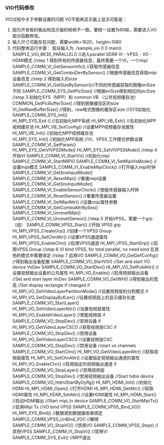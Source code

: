 ### VIO代码修改

VIO过程中关于参数设置的问题
VO不能再显示器上显示可能是：

1. 因为开发板的输出和显示器的帧频不一致。要统一设置为60帧，需要进入VO部分函数修改。
2. 输入尺寸可能存在问题，需要width=1820，height=1080
3. 代码整体运行步骤：
   假设输入为 ./sample_vio 0 0
   main()
   	SAMPLE_VIO_8K30_PARALLEL()    //进入parallel SDR8     VI - VPSS - VO - HDMI模式
   		//step 1 得到所有的传感器信息，最终需要一个VI，一个mipi
   		SAMPLE_COMM_VI_GetSensorInfo()  //获取传感器信息
   		SAMPLE_COMM_VI_GetComboDevBySensor()  //根据传感器信息获取mipi设备信息
   		//step 2 得到输入的size
   		SAMPLE_COMM_VI_GetSizeBySensor()//不同的传感器获取的图像enSize不同
   		SAMPLE_COMM_SYS_GetPicSize()    //根据enSize得到相应的picSize
   		//step 3 初始化SYS（MPP）和 common VB （公共视频缓存池）
   		COMMON_GetPicBufferSize()       //得到图像缓存区的size
   		VI_GetRawBufferSize()           //得到，raw格式图像的缓存区size
   		//SYS初始化
   		SAMPLE_COMM_SYS_Init()          
   			HI_MPI_SYS_Exit ()          //去初始化MPP系统
   			HI_MPI_VB_Exit()              //去初始化MPP视频缓存池
   			HI_MPI_VB_SetConfig()       //设置MPP视频缓存池属性
   			HI_MPI_VB_Init()              //初始化MPP视频缓存池   
   			HI_MPI_SYS_Init()           //初始化MPP系统
   		//VI，VPSS 工作模式参数设置
   		SAMPLE_COMM_VI_SetParam()       	
   				HI_MPI_SYS_GetVIVPSSMode()
   				HI_MPI_SYS_SetVIVPSSMode()
   		//step 4 开始VI
   		SAMPLE_COMM_VI_StartVi()
   			//初始化mipi
   			SAMPLE_COMM_VI_StartMIPI()
   				SAMPLE_COMM_VI_SetMipiHsMode()        //设置mipi模式
   				SAMPLE_COMM_VI_EnableMipiClock()      //打开输入mipi时钟
   					SAMPLE_COMM_VI_GetSnsInputMode()  
   				SAMPLE_COMM_VI_ResetMipi()            //重置mipi设置
   					SAMPLE_COMM_VI_GetSnsInputMode()
   				SAMPLE_COMM_VI_EnableSensorClock()    //使能传感器输入时钟
   				SAMPLE_COMM_VI_ResetSensor()              //重置传感器设置
   				SAMPLE_COMM_VI_SetMipiAttr()              //设置mipi属性参数
   					SAMPLE_COMM_VI_GetComboAttrBySns()
   				SAMPLE_COMM_VI_UnresetMipi()               
   				SAMPLE_COMM_VI_UnresetSensor()
   		//step 5 开始VPSS。需要一个grp（组）
   		SAMPLE_COMM_VPSS_Start()
   			//开始 VPSS grp
   			HI_MPI_VPSS_CreateGrp()                       //创建一个VPSS Group
   			HI_MPI_VPSS_SetChnAttr()                      //设置VPSS通道属性
   			HI_MPI_VPSS_EnableChn()                       //启用VPSS通道
   			HI_MPI_VPSS_StartGrp()                        //启用VPSS Group
   		//step 6  VI bind VPSS, for total parallel, no need bind
   				  在其他的模式中需要绑定
   		//step 7  启用VO
   		SAMPLE_COMM_VO_GetDefConfig()                     //得到输出设备配置
   		SAMPLE_COMM_VO_StartVO()
   			//Set and start VO device VoDev
   			SAMPLE_COMM_VO_StartDev()
   				HI_MPI_VO_SetPubAttr()                    //设置视频输出设备的公共属性
   				HI_MPI_VO_Enable()                        //启用视频输出设备
   			//Set and start layer VoDev
   			SAMPLE_COMM_VO_GetWH()                        //得到输出的宽高
   			//Set display rectangle if changed
   			if 
   				HI_MPI_VO_SetVideoLayerPartitionMode()    //设置视频层的分割模式
   			if
   				HI_MPI_VO_SetDisplayBufLen()              //设置视频层上的显示缓存长度
   			SAMPLE_COMM_VO_StartLayer()              
   				HI_MPI_VO_SetVideoLayerAttr()             //设置视频层属性
   				HI_MPI_VO_EnableVideoLayer()              //使能视频层
   			if
   				SAMPLE_COMM_VO_StopDev()                  //禁用设备
   			if
   				HI_MPI_VO_GetVideoLayerCSC()              //获取视频层CSC
   				if
   					SAMPLE_COMM_VO_StopDev()              //禁用设备
   				HI_MPI_VO_SetVideoLayerCSC()              //设置视频层CSC
   				SAMPLE_COMM_VO_StopDev()                  //禁用设备
   			//start vo channels
   			SAMPLE_COMM_VO_StartChn()
   				HI_MPI_VO_GetVideoLayerAttr()             //获取视频层属性
   				HI_MPI_VO_SetChnAttr()                    //设置指定视频输出通道的属性
   				HI_MPI_VO_EnableChn()                     //启用指定的视频输出通道
   			if
   				SAMPLE_COMM_VO_StopLayer()                //禁用视频层
   				SAMPLE_COMM_VO_StopDev()                  //禁用视频输出设备
   			//Start hdmi device
   			SAMPLE_COMM_VO_HdmiStartByDyRg()
   				HI_MPI_HDMI_Init()                        //初始化HDMI
   				HI_MPI_HDMI_Open()	                    //打开HDMI
   				HI_MPI_HDMI_GetAttr()                     //获取HDMI属性
   				HI_MPI_HDMI_SetAttr()                     //设置HDMI属性
   				HI_MPI_HDMI_Start()                       //启动HDMI输出
   			//Start mipi_tx device
   			SAMPLE_COMM_VO_StartMipiTx()                  //启用Mipi Tx
   		//VO bind VPSS
   		SAMPLE_COMM_VPSS_Bind_VO()
   			HI_MPI_SYS_Bind()                             //数据源到数据接收者绑定
   		SAMPLE_COMM_VPSS_UnBind_VO()                      //解绑
   		SAMPLE_COMM_VO_StopVO()                           //禁用VO
   		SAMPLE_COMM_VPSS_Stop()                           //禁用VPSS
   		SAMPLE_COMM_VI_StopVi()                           //禁用VI
   		SAMPLE_COMM_SYS_Exit()                            //MPP退出

### 

